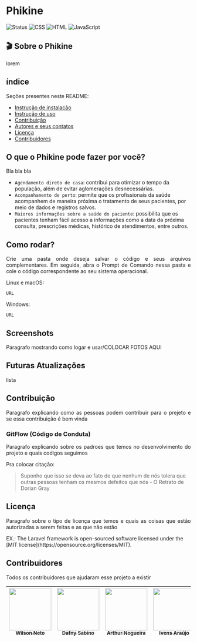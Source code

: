 # Phikine
![Status](https://img.shields.io/badge/Status-Em%20desenvolvimento-blue?style=for-the-badge&label=Status&labelColor=white&color=blue
)
![CSS](https://img.shields.io/badge/CSS-663399.svg?style=for-the-badge&logo=CSS&logoColor=white)
![HTML](https://img.shields.io/badge/HTML5-E34F26.svg?style=for-the-badge&logo=HTML5&logoColor=white)
![JavaScript](https://img.shields.io/badge/JavaScript-F7DF1E.svg?style=for-the-badge&logo=JavaScript&logoColor=black)

## 🎬 Sobre o Phikine
<p style="text-align: justify;">
 lorem
</p>

## índice
<p style="text-align: justify;">Seções presentes neste README:</p>

* [Instrução de instalação](#instrução-de-instalação)
* [Instrução de uso](#instrução-de-uso)
* [Contribuição](#contribuição)
* [Autores e seus contatos](#autores-e-seus-contatos)
* [Licença](#licença)
* [Contribuidores](#contribuidores)

## O que o Phikine pode fazer por você?

<p>Bla bla bla</p>

- `Agendamento direto de casa`: contribui para otimizar o tempo da população, além de evitar aglomerações desnecessárias.
- `Acompanhamento de perto`: permite que os profissionais da saúde acompanhem de maneira próxima o tratamento de seus pacientes, por meio de dados e registros salvos.
- `Maiores informações sobre a saúde do paciente`: possibilita que os pacientes tenham fácil acesso a informações como a data da próxima consulta, prescrições médicas, histórico de atendimentos, entre outros.

## Como rodar? 
<p style="text-align: justify;">
Crie uma pasta onde deseja salvar o código e seus arquivos complementares. Em seguida, abra o Prompt de Comando nessa pasta e cole o código correspondente ao seu sistema operacional.
</p>

<p>Linux e macOS:</p>
  
```
URL
```
<p>Windows:</p>

```
URL
```

## Screenshots

<p style="text-align: justify;">
Paragrafo mostrando como logar e usar/COLOCAR FOTOS AQUI
</p>

## Futuras Atualizações

lista

## Contribuição

<p style="text-align: justify;">
Paragrafo explicando como as pessoas podem contribuir para o prejeto e se essa contribuição é bem vinda
</p>

### GitFlow (Código de Conduta)
<p style="text-align: justify;">
Paragrafo explicando sobre os padroes que temos no desenvolvimento do projeto e quais codigos seguimos
</p>

Pra colocar citação:
> Suponho que isso se deva ao fato de que nenhum de nós tolera que outras pessoas tenham os mesmos defeitos que nós - O Retrato de Dorian Gray

## Licença
<p style="text-align: justify;">
Paragrafo sobre o tipo de licença que temos e quais as coisas que estão autorizadas a serem feitas e as que não estão
</p>
EX.: The Laravel framework is open-sourced software licensed under the [MIT license](https://opensource.org/licenses/MIT).

## Contribuidores
<p style="text-align: justify;">
Todos os contribuidores que ajudaram esse projeto a existir
</p>

| [<img loading="lazy" src="https://avatars.githubusercontent.com/u/214126138?v=4" width=115> <br> <sub> Wilson Neto</sub>](https://github.com/wilsindev) |  [<img loading="lazy" src="https://avatars.githubusercontent.com/u/211113377?v=4" width=115> <br> <sub>Dafny Sabino</sub>](https://github.com/DafnySabino) |  [<img loading="lazy" src="https://avatars.githubusercontent.com/u/216435474?v=4" width=115><br><sub>Arthur Nogueira</sub>](https://github.com/thurzinnl) |  [<img loading="lazy" src="https://avatars.githubusercontent.com/u/214126395?v=4" width=115> <br> <sub>Ivens Araújo</sub>](https://github.com/IvensAr7) |   [<img src="https://avatars.githubusercontent.com/u/10136377?v=4" width="115"><br><sub>Renan Moreira</sub>](https://github.com/krlosrenan) |
| :---: | :---: | :---: | :---: | :---: |
